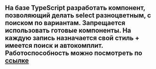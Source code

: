 ## На базе TypeScript разработать компонент, позволяющий делать select разноцветным, с поиском по вариантам. Запрещается использовать готовые компоненты. На каждую запись назначается свой стиль + имеется поиск и автокомплит. Работоспособность можно посмотреть по  [ссылке](https://alexkucepalov.github.io/state-selection/)
